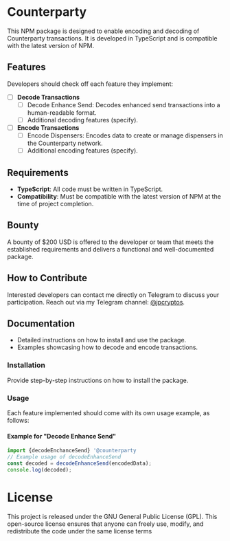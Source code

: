 # Counterparty

This NPM package is designed to enable encoding and decoding of Counterparty transactions. It is developed in TypeScript and is compatible with the latest version of NPM.

## Features

Developers should check off each feature they implement:

- [ ] **Decode Transactions**
  - [ ] Decode Enhance Send: Decodes enhanced send transactions into a human-readable format.
  - [ ] Additional decoding features (specify).

- [ ] **Encode Transactions**
  - [ ] Encode Dispensers: Encodes data to create or manage dispensers in the Counterparty network.
  - [ ] Additional encoding features (specify).

## Requirements
- **TypeScript**: All code must be written in TypeScript.
- **Compatibility**: Must be compatible with the latest version of NPM at the time of project completion.

## Bounty
A bounty of $200 USD is offered to the developer or team that meets the established requirements and delivers a functional and well-documented package.

## How to Contribute
Interested developers can contact me directly on Telegram to discuss your participation. Reach out via my Telegram channel: [@jpcryptos](https://t.me/jpcryptos).

## Documentation
- Detailed instructions on how to install and use the package.
- Examples showcasing how to decode and encode transactions.

### Installation
Provide step-by-step instructions on how to install the package.

### Usage
Each feature implemented should come with its own usage example, as follows:

#### Example for "Decode Enhance Send"
```typescript
import {decodeEnchanceSend} '@counterparty
// Example usage of decodeEnhanceSend
const decoded = decodeEnhanceSend(encodedData);
console.log(decoded);
```

# License
This project is released under the GNU General Public License (GPL). This open-source license ensures that anyone can freely use, modify, and redistribute the code under the same license terms
